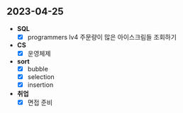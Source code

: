 ## 2023-04-25

+ **SQL**
  + [x] programmers lv4 주문량이 많은 아이스크림들 조회하기

+ **CS**
  + [x] 운영체제

+ **sort**
  + [x] bubble
  + [x] selection
  + [x] insertion

+ **취업**
  + [x] 면접 준비
